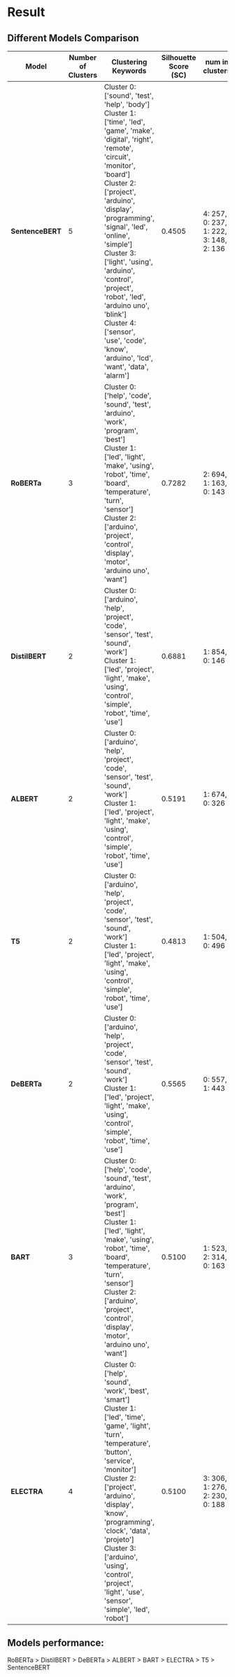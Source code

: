# Result

## Different Models Comparison


| Model          | Number of Clusters | Clustering Keywords | Silhouette Score (SC) | num in clusters |
|----------------|--------------------|------------------------|-----------------------|-----------------------|
| **SentenceBERT** | 5                  | Cluster 0: ['sound', 'test', 'help', 'body'] <br> Cluster 1: ['time', 'led', 'game', 'make', 'digital', 'right', 'remote', 'circuit', 'monitor', 'board'] <br> Cluster 2: ['project', 'arduino', 'display', 'programming', 'signal', 'led', 'online', 'simple'] <br> Cluster 3: ['light', 'using', 'arduino', 'control', 'project', 'robot', 'led', 'arduino uno', 'blink'] <br> Cluster 4: ['sensor', 'use', 'code', 'know', 'arduino', 'lcd', 'want', 'data', 'alarm'] | 0.4505 | 4: 257, 0: 237, 1: 222, 3: 148, 2: 136|
| **RoBERTa**        | 3                  | Cluster 0: ['help', 'code', 'sound', 'test', 'arduino', 'work', 'program', 'best'] <br> Cluster 1: ['led', 'light', 'make', 'using', 'robot', 'time', 'board', 'temperature', 'turn', 'sensor'] <br> Cluster 2: ['arduino', 'project', 'control', 'display', 'motor', 'arduino uno', 'want'] | 0.7282 | 2: 694, 1: 163, 0: 143 |
| **DistilBERT**     | 2                  | Cluster 0: ['arduino', 'help', 'project', 'code', 'sensor', 'test', 'sound', 'work'] <br> Cluster 1: ['led', 'project', 'light', 'make', 'using', 'control', 'simple', 'robot', 'time', 'use'] | 0.6881 | 1: 854, 0: 146 |
| **ALBERT**         | 2                  | Cluster 0: ['arduino', 'help', 'project', 'code', 'sensor', 'test', 'sound', 'work'] <br> Cluster 1: ['led', 'project', 'light', 'make', 'using', 'control', 'simple', 'robot', 'time', 'use'] | 0.5191 | 1: 674, 0: 326 |
| **T5**             | 2                  | Cluster 0: ['arduino', 'help', 'project', 'code', 'sensor', 'test', 'sound', 'work'] <br> Cluster 1: ['led', 'project', 'light', 'make', 'using', 'control', 'simple', 'robot', 'time', 'use'] | 0.4813 | 1: 504, 0: 496 |
| **DeBERTa**        | 2                | Cluster 0: ['arduino', 'help', 'project', 'code', 'sensor', 'test', 'sound', 'work'] <br> Cluster 1: ['led', 'project', 'light', 'make', 'using', 'control', 'simple', 'robot', 'time', 'use'] | 0.5565 | 0: 557, 1: 443 |
| **BART**           | 3                  | Cluster 0: ['help', 'code', 'sound', 'test', 'arduino', 'work', 'program', 'best'] <br> Cluster 1: ['led', 'light', 'make', 'using', 'robot', 'time', 'board', 'temperature', 'turn', 'sensor'] <br> Cluster 2: ['arduino', 'project', 'control', 'display', 'motor', 'arduino uno', 'want'] | 0.5100 | 1: 523, 2: 314, 0: 163 |
| **ELECTRA**        | 4                  | Cluster 0: ['help', 'sound', 'work', 'best', 'smart'] <br> Cluster 1: ['led', 'time', 'game', 'light', 'turn', 'temperature', 'button', 'service', 'monitor'] <br> Cluster 2: ['project', 'arduino', 'display', 'know', 'programming', 'clock', 'data', 'projeto'] <br> Cluster 3: ['arduino', 'using', 'control', 'project', 'light', 'use', 'sensor', 'simple', 'led', 'robot'] | 0.5100 | 3: 306, 1: 276, 2: 230, 0: 188 | 

## Models performance:
RoBERTa > DistilBERT > DeBERTa > ALBERT > BART > ELECTRA > T5 > SentenceBERT